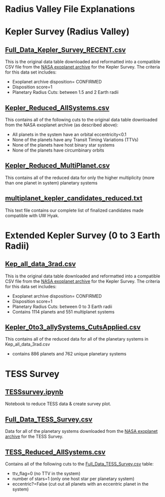 # Radius Valley File Explanations

# Kepler Survey (Radius Valley)
## [Full_Data_Kepler_Survey_RECENT.csv](/Full_Data_Kepler_Survey_RECENT.csv)
This is the original data table downloaded and reformatted into a compatible CSV file from the [NASA exoplanet archive](https://exoplanetarchive.ipac.caltech.edu/cgi-bin/TblView/nph-tblView?app=ExoTbls&config=cumulative) for the Kepler Survey.
The criteria for this data set includes:
- Exoplanet archive disposition= CONFIRMED
- Disposition score=1
- Planetary Radius Cuts: between 1.5 and 2 Earth radii

## [Kepler_Reduced_AllSystems.csv](/Kepler_Reduced_AllSystems.csv)
This contains all of the following cuts to the original data table downloaded from the NASA exoplanet archive (as described above):
- All planets in the system have an orbital eccentricity<0.1
- None of the planets have any Transit Timing Variations (TTVs)
- None of the planets have host binary star systems
- None of the planets have circumbinary orbits

## [Kepler_Reduced_MultiPlanet.csv](/Kepler_Reduced_MultiPlanet.csv)
This contains all of the reduced data for only the higher multiplicity (more than one planet in system) planetary systems

## [multiplanet_kepler_candidates_reduced.txt](/multiplanet_kepler_candidates_reduced.txt)
This text file contains our complete list of finalized candidates made compatible with UW Hyak.

# Extended Kepler Survey (0 to 3 Earth Radii)
## [Kep_all_data_3rad.csv](/kep_all_data_3rad.csv)
This is the original data table downloaded and reformatted into a compatible CSV file from the [NASA exoplanet archive](https://exoplanetarchive.ipac.caltech.edu/cgi-bin/TblView/nph-tblView?app=ExoTbls&config=cumulative) for the Kepler Survey.
The criteria for this data set includes:
- Exoplanet archive disposition= CONFIRMED
- Disposition score=1
- Planetary Radius Cuts: between 0 to 3 Earth radii
- Contains 1114 planets and 551 multiplanet systems

## [Kepler_0to3_allySystems_CutsApplied.csv](/Kepler_0to3_allySystems_CutsApplied.csv)
This contains all of the reduced data for all of the planetary systems in Kep_all_data_3rad.csv
- contains 886 planets and 762 unique planetary systems

# TESS Survey
## [TESSsurvey.ipynb](/TESSsurvey.ipynb)
Notebook to reduce TESS data & create survey plot.

## [Full_Data_TESS_Survey.csv](/Full_Data_TESS_Survey.csv)
Data for all of the planetary systems downloaded from the [NASA exoplanet archive](https://exoplanetarchive.ipac.caltech.edu/cgi-bin/TblView/nph-tblView?app=ExoTbls&config=cumulative) for the TESS Survey.

## [TESS_Reduced_AllSystems.csv](/TESS_Reduced_AllSystems.csv)
Contains all of the following cuts to the [Full_Data_TESS_Survey.csv](/Full_Data_TESS_Survey.csv) table:
- ttv_flag=0 (no TTV in the system)
- number of stars=1 (only one host star per planetary system)
- eccentric?=False (cut out all planets with an eccentric planet in the system)
